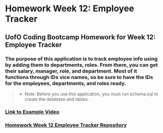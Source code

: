 # Homework Week 12: Employee Tracker
## UofO Coding Bootcamp Homework for Week 12: Employee Tracker

  ### The purpose of this application is to track employee info using by adding them to departments, roles. From there, you can get their salary, manager, role, and department. Most of it functions through IDs vice names, so be sure to have the IDs for the employees, departments, and roles ready. 
  >* Note: Before you use this application, you must run schema.sql to create the database and tables. 
  ### [Link to Example Video](https://drive.google.com/file/d/1-F5v6P7H42SthWhqUnayt5Z1GMs9Zrxa/view?usp=sharing)  
  ### [Homework Week 12 Employee Tracker Repository](https://github.com/reidk361/Homework-Week-12-Employee-Tracker)